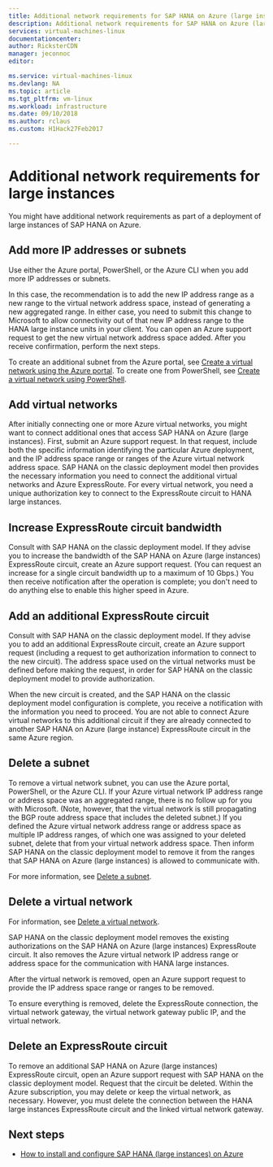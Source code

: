 ```yaml
---
title: Additional network requirements for SAP HANA on Azure (large instances) | Microsoft Docs
description: Additional network requirements for SAP HANA on Azure (large instances).
services: virtual-machines-linux
documentationcenter: 
author: RicksterCDN
manager: jeconnoc
editor:

ms.service: virtual-machines-linux
ms.devlang: NA
ms.topic: article
ms.tgt_pltfrm: vm-linux
ms.workload: infrastructure
ms.date: 09/10/2018
ms.author: rclaus
ms.custom: H1Hack27Feb2017

---
```


# Additional network requirements for large instances

You might have additional network requirements as part of a deployment of large instances of SAP HANA on Azure.

## Add more IP addresses or subnets

Use either the Azure portal, PowerShell, or the Azure CLI when you add more IP addresses or subnets.

In this case, the recommendation is to add the new IP address range as a new range to the virtual network address space, instead of generating a new aggregated range. In either case, you need to submit this change to Microsoft to allow connectivity out of that new IP address range to the HANA large instance units in your client. You can open an Azure support request to get the new virtual network address space added. After you receive confirmation, perform the next steps.

To create an additional subnet from the Azure portal, see [Create a virtual network using the Azure portal](../../../virtual-network/manage-virtual-network.md?toc=%2fazure%2fvirtual-machines%2flinux%2ftoc.json#create-a-virtual-network). To create one from PowerShell, see [Create a virtual network using PowerShell](../../../virtual-network/manage-virtual-network.md?toc=%2fazure%2fvirtual-machines%2flinux%2ftoc.json#create-a-virtual-network).

## Add virtual networks

After initially connecting one or more Azure virtual networks, you might want to connect additional ones that access SAP HANA on Azure (large instances). First, submit an Azure support request. In that request, include both the specific information identifying the particular Azure deployment, and the IP address space range or ranges of the Azure virtual network address space. SAP HANA on the classic deployment model then provides the necessary information you need to connect the additional virtual networks and Azure ExpressRoute. For every virtual network, you need a unique authorization key to connect to the ExpressRoute circuit to HANA large instances.

## Increase ExpressRoute circuit bandwidth

Consult with SAP HANA on the classic deployment model. If they advise you to increase the bandwidth of the SAP HANA on Azure (large instances) ExpressRoute circuit, create an Azure support request. (You can request an increase for a single circuit bandwidth up to a maximum of 10 Gbps.) You then receive notification after the operation is complete; you don't need to do anything else to enable this higher speed in Azure.

## Add an additional ExpressRoute circuit

Consult with SAP HANA on the classic deployment model. If they advise you to add an additional ExpressRoute circuit, create an Azure support request (including a request to get authorization information to connect to the new circuit). The address space used on the virtual networks must be defined before making the request, in order for SAP HANA on the classic deployment model to provide authorization.

When the new circuit is created, and the SAP HANA on the classic deployment model configuration is complete, you receive a notification with the information you need to proceed. You are not able to connect Azure virtual networks to this additional circuit if they are already connected to another SAP HANA on Azure (large instance) ExpressRoute circuit in the same Azure region.

## Delete a subnet

To remove a virtual network subnet, you can use the Azure portal, PowerShell, or the Azure CLI. If your Azure virtual network IP address range or address space was an aggregated range, there is no follow up for you with Microsoft. (Note, however, that the virtual network is still propagating the BGP route address space that includes the deleted subnet.) If you defined the Azure virtual network address range or address space as multiple IP address ranges, of which one was assigned to your deleted subnet, delete that from your virtual network address space. Then inform SAP HANA on the classic deployment model to remove it from the ranges that SAP HANA on Azure (large instances) is allowed to communicate with.

For more information, see [Delete a subnet](../../../virtual-network/virtual-network-manage-subnet.md?toc=%2fazure%2fvirtual-machines%2flinux%2ftoc.json#delete-a-subnet).

## Delete a virtual network

For information, see [Delete a virtual network](../../../virtual-network/manage-virtual-network.md?toc=%2fazure%2fvirtual-machines%2flinux%2ftoc.json#delete-a-virtual-network).

SAP HANA on the classic deployment model removes the existing authorizations on the SAP HANA on Azure (large instances) ExpressRoute circuit. It also removes the Azure virtual network IP address range or address space for the communication with HANA large instances.

After the virtual network is removed, open an Azure support request to provide the IP address space range or ranges to be removed.

To ensure everything is removed, delete the ExpressRoute connection, the virtual network gateway, the virtual network gateway public IP, and the virtual network.

## Delete an ExpressRoute circuit

To remove an additional SAP HANA on Azure (large instances) ExpressRoute circuit, open an Azure support request with SAP HANA on the classic deployment model. Request that the circuit be deleted. Within the Azure subscription, you may delete or keep the virtual network, as necessary. However, you must delete the connection between the HANA large instances ExpressRoute circuit and the linked virtual network gateway.

## Next steps

- [How to install and configure SAP HANA (large instances) on Azure](hana-installation.md)
